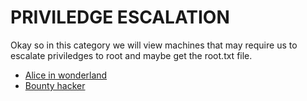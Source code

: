 # PRIVILEDGE ESCALATION

Okay so in this category we will view machines that may require us to escalate priviledges to root and maybe get the root.txt file. 

- [Alice in wonderland](/_posts/2023-06-02-Alice-in-wonderland.md)
- [Bounty hacker](/_posts/2023-06-02-bount-hacker.md)
